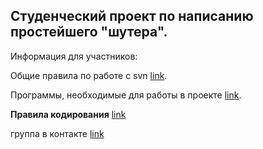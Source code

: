## Студенческий проект по написанию простейшего "шутера". ##

Информация для участников:

Общие правила по работе с svn [link](http://code.google.com/p/sky-shoot/wiki/SVNcontent).

Программы, необходимые для работы в проекте [link](http://code.google.com/p/sky-shoot/wiki/ProgramsToUse).

**Правила кодирования** [link](Codestyle.md)

группа в контакте [link](http://vk.com/SkyShoot)